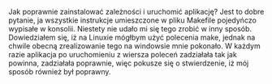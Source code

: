 Jak poprawnie zainstalować zależności i uruchomić aplikację?
Jest to dobre pytanie, ja wszystkie instrukcje umieszczone w pliku Makefile pojedyńczo wypisałe w konsolii.
Niestety nie udało mi się tego zrobić w inny sposób. Dowiedziałem się, iż na Linuxie mógłbym użyć polecenia make, jednak na chwile obecną zrealizowanie 
tego na windowsie mnie pokonało. W każdym razie aplikacja po uruchomieniu z wiersza poleceń zadziałała tak jak powinna, zadziałała poprawnie, więc pokusze 
się o stwierdzenie, iż mój sposób również był poprawny.